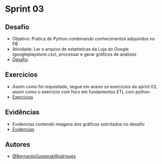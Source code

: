 # **Sprint 03**

## **Desafio**
- Objetivo: 
    Pratica de Python combinando conhecimentos adquiridos no PB
- Atividade:
    Ler o arquivo de estatísticas da Loja do Google (googleplaystore.csv), processar e gerar gráficos de análises
- [Desafio](Desafio/README.md)

## **Exercicios**
- Assim como foi requisitado, segue em anexo os exercicios da sprint 03, assim como o exercicio com foco em fundamentos ETL com python: 
- [Exercicios](exercicios/Readme.md)

## **Evidências**
- Evidencias contendo imagens dos gráficos solicitados no desafio
- [Evidencias](evidencias/README.md)
## **Autores**
- [@BernardoGostenskiRodrigues](https://github.com/RodriguesBernardo)




